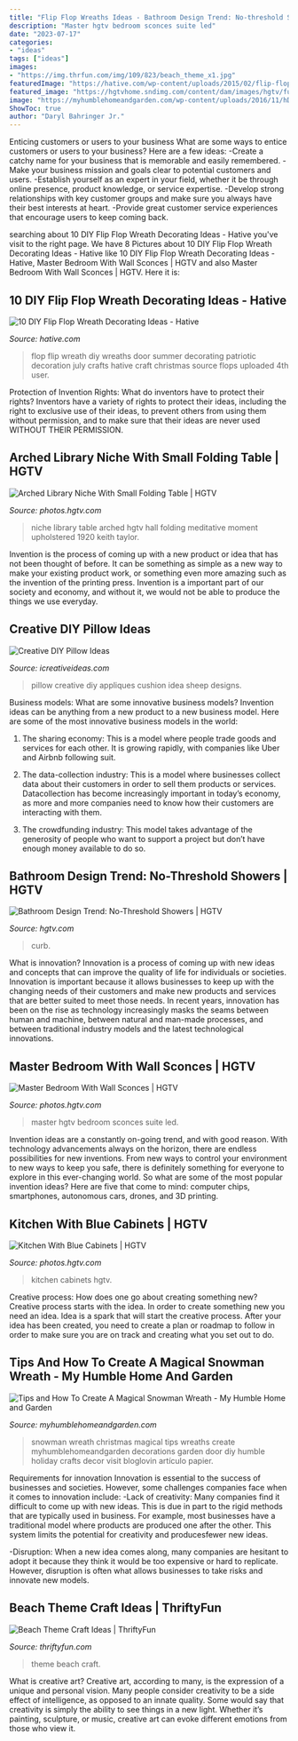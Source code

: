 ```yaml
---
title: "Flip Flop Wreaths Ideas - Bathroom Design Trend: No-threshold Showers"
description: "Master hgtv bedroom sconces suite led"
date: "2023-07-17"
categories:
- "ideas"
tags: ["ideas"]
images:
- "https://img.thrfun.com/img/109/823/beach_theme_x1.jpg"
featuredImage: "https://hative.com/wp-content/uploads/2015/02/flip-flop-wreath-ideas/6-diy-flip-flop-wreath-decorating-ideas.jpg"
featured_image: "https://hgtvhome.sndimg.com/content/dam/images/hgtv/fullset/2014/11/19/1/Pineapple-House_West-Paces-Ferry_Library-Niche.jpg.rend.hgtvcom.616.924.suffix/1416429266649.jpeg"
image: "https://myhumblehomeandgarden.com/wp-content/uploads/2016/11/hDSCN0438.jpg"
ShowToc: true
author: "Daryl Bahringer Jr."
---
```



Enticing customers or users to your business
What are some ways to entice customers or users to your business? Here are a few ideas: 
-Create a catchy name for your business that is memorable and easily remembered.
-Make your business mission and goals clear to potential customers and users. 
-Establish yourself as an expert in your field, whether it be through online presence, product knowledge, or service expertise. 
-Develop strong relationships with key customer groups and make sure you always have their best interests at heart. 
-Provide great customer service experiences that encourage users to keep coming back.

	

		
searching about 10 DIY Flip Flop Wreath Decorating Ideas - Hative you've visit to the right page. We have 8 Pictures about 10 DIY Flip Flop Wreath Decorating Ideas - Hative like 10 DIY Flip Flop Wreath Decorating Ideas - Hative, Master Bedroom With Wall Sconces | HGTV and also Master Bedroom With Wall Sconces | HGTV. Here it is:
		
    
## 10 DIY Flip Flop Wreath Decorating Ideas - Hative

<img loading=lazy src="https://hative.com/wp-content/uploads/2015/02/flip-flop-wreath-ideas/6-diy-flip-flop-wreath-decorating-ideas.jpg" onerror="this.onerror=null;this.src='https://tse2.mm.bing.net/th?id=OIP.xvZDEkE53Q-p7DIlZse9iQHaJ6&amp;pid=15.1';" alt="10 DIY Flip Flop Wreath Decorating Ideas - Hative">

_Source: hative.com_

>flop flip wreath diy wreaths door summer decorating patriotic decoration july crafts hative craft christmas source flops uploaded 4th user. 

	

Protection of Invention Rights: What do inventors have to protect their rights?
Inventors have a variety of rights to protect their ideas, including the right to exclusive use of their ideas, to prevent others from using them without permission, and to make sure that their ideas are never used WITHOUT THEIR PERMISSION.

    
## Arched Library Niche With Small Folding Table | HGTV

<img loading=lazy src="https://hgtvhome.sndimg.com/content/dam/images/hgtv/fullset/2014/11/19/1/Pineapple-House_West-Paces-Ferry_Library-Niche.jpg.rend.hgtvcom.616.924.suffix/1416429266649.jpeg" onerror="this.onerror=null;this.src='https://tse3.mm.bing.net/th?id=OIP.1xYnL8e_3s--trYT9SCz5AHaLH&amp;pid=15.1';" alt="Arched Library Niche With Small Folding Table | HGTV">

_Source: photos.hgtv.com_

>niche library table arched hgtv hall folding meditative moment upholstered 1920 keith taylor. 

	

Invention is the process of coming up with a new product or idea that has not been thought of before. It can be something as simple as a new way to make your existing product work, or something even more amazing such as the invention of the printing press. Invention is a important part of our society and economy, and without it, we would not be able to produce the things we use everyday.

    
## Creative DIY Pillow Ideas

<img loading=lazy src="http://www.icreativeideas.com/wp-content/uploads/2015/09/Creative-DIY-Pillow-Ideas-10_1.jpg" onerror="this.onerror=null;this.src='https://tse4.mm.bing.net/th?id=OIP.LMiKdBy4DdNlAxWw23WUSgHaJ4&amp;pid=15.1';" alt="Creative DIY Pillow Ideas">

_Source: icreativeideas.com_

>pillow creative diy appliques cushion idea sheep designs. 

	

Business models: What are some innovative business models?
Invention ideas can be anything from a new product to a new business model. Here are some of the most innovative business models in the world:
1. The sharing economy: This is a model where people trade goods and services for each other. It is growing rapidly, with companies like Uber and Airbnb following suit.

2. The data-collection industry: This is a model where businesses collect data about their customers in order to sell them products or services. Datacollection has become increasingly important in today’s economy, as more and more companies need to know how their customers are interacting with them.

3. The crowdfunding industry: This model takes advantage of the generosity of people who want to support a project but don’t have enough money available to do so.

    
## Bathroom Design Trend: No-Threshold Showers | HGTV

<img loading=lazy src="https://hgtvhome.sndimg.com/content/dam/images/hgtv/fullset/2015/11/10/1/NKBA_Bath2015-No-Threshold_Cindy-Garten_1.jpg.rend.hgtvcom.616.924.suffix/1447186546787.jpeg" onerror="this.onerror=null;this.src='https://tse3.mm.bing.net/th?id=OIP.dpj7zjuKLXoXH_YeS6kGggHaLH&amp;pid=15.1';" alt="Bathroom Design Trend: No-Threshold Showers | HGTV">

_Source: hgtv.com_

>curb. 

	

What is innovation?
Innovation is a process of coming up with new ideas and concepts that can improve the quality of life for individuals or societies. Innovation is important because it allows businesses to keep up with the changing needs of their customers and make new products and services that are better suited to meet those needs. In recent years, innovation has been on the rise as technology increasingly masks the seams between human and machine, between natural and man-made processes, and between traditional industry models and the latest technological innovations.

    
## Master Bedroom With Wall Sconces | HGTV

<img loading=lazy src="https://hgtvhome.sndimg.com/content/dam/images/hgtv/fullset/2016/7/1/0/Hatfield-Builders-Remodelers_Scarborough-Master-Suite_9.jpg.rend.hgtvcom.616.924.suffix/1467386954914.jpeg" onerror="this.onerror=null;this.src='https://tse1.mm.bing.net/th?id=OIP.UfhexXYc5ev_T5KppyZMxgHaLH&amp;pid=15.1';" alt="Master Bedroom With Wall Sconces | HGTV">

_Source: photos.hgtv.com_

>master hgtv bedroom sconces suite led. 

	

Invention ideas are a constantly on-going trend, and with good reason. With technology advancements always on the horizon, there are endless possibilities for new inventions. From new ways to control your environment to new ways to keep you safe, there is definitely something for everyone to explore in this ever-changing world. So what are some of the most popular invention ideas? Here are five that come to mind: computer chips, smartphones, autonomous cars, drones, and 3D printing.

    
## Kitchen With Blue Cabinets | HGTV

<img loading=lazy src="https://hgtvhome.sndimg.com/content/dam/images/hgtv/fullset/2018/6/7/0/FOD18_Andrea-Mennes_Riverview-Cabin_13.jpg.rend.hgtvcom.616.924.suffix/1528397028986.jpeg" onerror="this.onerror=null;this.src='https://tse4.mm.bing.net/th?id=OIP.w5Z6Br9uXzkf3JkkC37cOQHaLH&amp;pid=15.1';" alt="Kitchen With Blue Cabinets | HGTV">

_Source: photos.hgtv.com_

>kitchen cabinets hgtv. 

	

Creative process: How does one go about creating something new?
Creative process starts with the idea. In order to create something new you need an idea. Idea is a spark that will start the creative process. After your idea has been created, you need to create a plan or roadmap to follow in order to make sure you are on track and creating what you set out to do.

    
## Tips And How To Create A Magical Snowman Wreath - My Humble Home And Garden

<img loading=lazy src="https://myhumblehomeandgarden.com/wp-content/uploads/2016/11/hDSCN0438.jpg" onerror="this.onerror=null;this.src='https://tse1.mm.bing.net/th?id=OIP.nOBpDBgxFtVN5ct6KjBqtgHaJ1&amp;pid=15.1';" alt="Tips and How To Create A Magical Snowman Wreath - My Humble Home and Garden">

_Source: myhumblehomeandgarden.com_

>snowman wreath christmas magical tips wreaths create myhumblehomeandgarden decorations garden door diy humble holiday crafts decor visit bloglovin artículo papier. 

	

Requirements for innovation
Innovation is essential to the success of businesses and societies. However, some challenges companies face when it comes to innovation include:
-Lack of creativity: Many companies find it difficult to come up with new ideas. This is due in part to the rigid methods that are typically used in business. For example, most businesses have a traditional model where products are produced one after the other. This system limits the potential for creativity and producesfewer new ideas.

-Disruption: When a new idea comes along, many companies are hesitant to adopt it because they think it would be too expensive or hard to replicate. However, disruption is often what allows businesses to take risks and innovate new models.

    
## Beach Theme Craft Ideas | ThriftyFun

<img loading=lazy src="https://img.thrfun.com/img/109/823/beach_theme_x1.jpg" onerror="this.onerror=null;this.src='https://tse4.mm.bing.net/th?id=OIP.b1KeShnRnSQQ_2v-MEW-zgHaE8&amp;pid=15.1';" alt="Beach Theme Craft Ideas | ThriftyFun">

_Source: thriftyfun.com_

>theme beach craft. 

	

What is creative art?
Creative art, according to many, is the expression of a unique and personal vision. Many people consider creativity to be a side effect of intelligence, as opposed to an innate quality. Some would say that creativity is simply the ability to see things in a new light. Whether it’s painting, sculpture, or music, creative art can evoke different emotions from those who view it.

